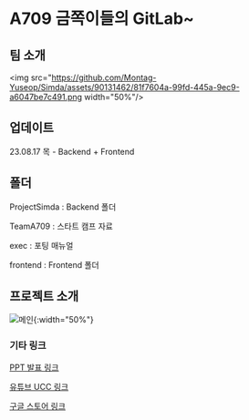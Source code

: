 # A709 금쪽이들의 GitLab~

## 팀 소개
<img src="https://github.com/Montag-Yuseop/Simda/assets/90131462/81f7604a-99fd-445a-9ec9-a6047be7c491.png  width="50%"/>
## 업데이트
23.08.17 목 - Backend + Frontend

## 폴더
ProjectSimda : Backend 폴더

TeamA709 : 스타트 캠프 자료

exec : 포팅 매뉴얼

frontend : Frontend 폴더 

## 프로젝트 소개
![메인](https://github.com/Montag-Yuseop/Simda/assets/65353328/4ce46373-f036-4514-a8f4-84f768451972){:width="50%"}

### 기타 링크
[PPT 발표 링크](https://www.canva.com/design/DAFrwICNf5A/kD4WbLgilbaFHOxD8VQ5-g/view?utm_content=DAFrwICNf5A&utm_campaign=designshare&utm_medium=link&utm_source=publishsharelink)

[유튜브 UCC 링크](https://www.youtube.com/watch?v=chIZHW4fDa0&feature=youtu.be)

[구글 스토어 링크](https://play.google.com/store/apps/details?id=com.ssafy.simda.simda)

